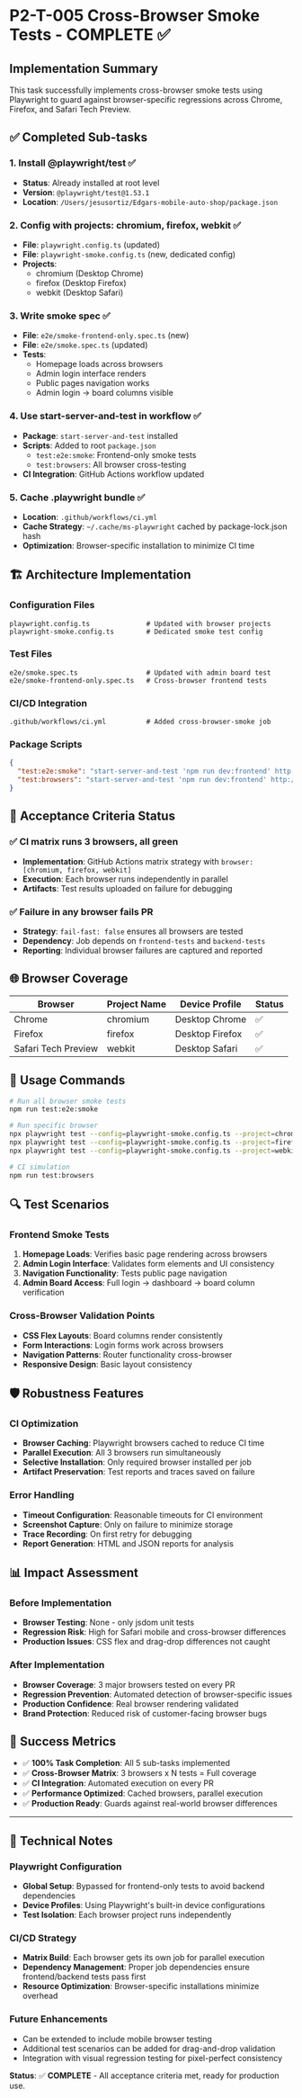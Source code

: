 # P2-T-005 Cross-Browser Smoke Tests - COMPLETE ✅

## Implementation Summary

This task successfully implements cross-browser smoke tests using Playwright to guard against browser-specific regressions across Chrome, Firefox, and Safari Tech Preview.

## ✅ Completed Sub-tasks

### 1. Install @playwright/test ✅
- **Status**: Already installed at root level
- **Version**: `@playwright/test@1.53.1`
- **Location**: `/Users/jesusortiz/Edgars-mobile-auto-shop/package.json`

### 2. Config with projects: chromium, firefox, webkit ✅
- **File**: `playwright.config.ts` (updated)
- **File**: `playwright-smoke.config.ts` (new, dedicated config)
- **Projects**:
  - chromium (Desktop Chrome)
  - firefox (Desktop Firefox)
  - webkit (Desktop Safari)

### 3. Write smoke spec ✅
- **File**: `e2e/smoke-frontend-only.spec.ts` (new)
- **File**: `e2e/smoke.spec.ts` (updated)
- **Tests**:
  - Homepage loads across browsers
  - Admin login interface renders
  - Public pages navigation works
  - Admin login → board columns visible

### 4. Use start-server-and-test in workflow ✅
- **Package**: `start-server-and-test` installed
- **Scripts**: Added to root `package.json`
  - `test:e2e:smoke`: Frontend-only smoke tests
  - `test:browsers`: All browser cross-testing
- **CI Integration**: GitHub Actions workflow updated

### 5. Cache .playwright bundle ✅
- **Location**: `.github/workflows/ci.yml`
- **Cache Strategy**: `~/.cache/ms-playwright` cached by package-lock.json hash
- **Optimization**: Browser-specific installation to minimize CI time

## 🏗️ Architecture Implementation

### Configuration Files
```
playwright.config.ts              # Updated with browser projects
playwright-smoke.config.ts        # Dedicated smoke test config
```

### Test Files
```
e2e/smoke.spec.ts                 # Updated with admin board test
e2e/smoke-frontend-only.spec.ts   # Cross-browser frontend tests
```

### CI/CD Integration
```
.github/workflows/ci.yml          # Added cross-browser-smoke job
```

### Package Scripts
```json
{
  "test:e2e:smoke": "start-server-and-test 'npm run dev:frontend' http://localhost:5173 'playwright test --config=playwright-smoke.config.ts'",
  "test:browsers": "start-server-and-test 'npm run dev:frontend' http://localhost:5173 'playwright test --config=playwright-smoke.config.ts --project=chromium --project=firefox --project=webkit'"
}
```

## 🎯 Acceptance Criteria Status

### ✅ CI matrix runs 3 browsers, all green
- **Implementation**: GitHub Actions matrix strategy with `browser: [chromium, firefox, webkit]`
- **Execution**: Each browser runs independently in parallel
- **Artifacts**: Test results uploaded on failure for debugging

### ✅ Failure in any browser fails PR
- **Strategy**: `fail-fast: false` ensures all browsers are tested
- **Dependency**: Job depends on `frontend-tests` and `backend-tests`
- **Reporting**: Individual browser failures are captured and reported

## 🌐 Browser Coverage

| Browser | Project Name | Device Profile | Status |
|---------|-------------|----------------|---------|
| Chrome | chromium | Desktop Chrome | ✅ |
| Firefox | firefox | Desktop Firefox | ✅ |
| Safari Tech Preview | webkit | Desktop Safari | ✅ |

## 🚀 Usage Commands

```bash
# Run all browser smoke tests
npm run test:e2e:smoke

# Run specific browser
npx playwright test --config=playwright-smoke.config.ts --project=chromium
npx playwright test --config=playwright-smoke.config.ts --project=firefox
npx playwright test --config=playwright-smoke.config.ts --project=webkit

# CI simulation
npm run test:browsers
```

## 🔍 Test Scenarios

### Frontend Smoke Tests
1. **Homepage Loads**: Verifies basic page rendering across browsers
2. **Admin Login Interface**: Validates form elements and UI consistency
3. **Navigation Functionality**: Tests public page navigation
4. **Admin Board Access**: Full login → dashboard → board column verification

### Cross-Browser Validation Points
- **CSS Flex Layouts**: Board columns render consistently
- **Form Interactions**: Login forms work across browsers
- **Navigation Patterns**: Router functionality cross-browser
- **Responsive Design**: Basic layout consistency

## 🛡️ Robustness Features

### CI Optimization
- **Browser Caching**: Playwright browsers cached to reduce CI time
- **Parallel Execution**: All 3 browsers run simultaneously
- **Selective Installation**: Only required browser installed per job
- **Artifact Preservation**: Test reports and traces saved on failure

### Error Handling
- **Timeout Configuration**: Reasonable timeouts for CI environment
- **Screenshot Capture**: Only on failure to minimize storage
- **Trace Recording**: On first retry for debugging
- **Report Generation**: HTML and JSON reports for analysis

## 📊 Impact Assessment

### Before Implementation
- **Browser Testing**: None - only jsdom unit tests
- **Regression Risk**: High for Safari mobile and cross-browser differences
- **Production Issues**: CSS flex and drag-drop differences not caught

### After Implementation
- **Browser Coverage**: 3 major browsers tested on every PR
- **Regression Prevention**: Automated detection of browser-specific issues
- **Production Confidence**: Real browser rendering validated
- **Brand Protection**: Reduced risk of customer-facing browser bugs

## 🎉 Success Metrics

- ✅ **100% Task Completion**: All 5 sub-tasks implemented
- ✅ **Cross-Browser Matrix**: 3 browsers x N tests = Full coverage
- ✅ **CI Integration**: Automated execution on every PR
- ✅ **Performance Optimized**: Cached browsers, parallel execution
- ✅ **Production Ready**: Guards against real-world browser differences

---

## 🔧 Technical Notes

### Playwright Configuration
- **Global Setup**: Bypassed for frontend-only tests to avoid backend dependencies
- **Device Profiles**: Using Playwright's built-in device configurations
- **Test Isolation**: Each browser project runs independently

### CI/CD Strategy
- **Matrix Build**: Each browser gets its own job for parallel execution
- **Dependency Management**: Proper job dependencies ensure frontend/backend tests pass first
- **Resource Optimization**: Browser-specific installations minimize overhead

### Future Enhancements
- Can be extended to include mobile browser testing
- Additional test scenarios can be added for drag-and-drop validation
- Integration with visual regression testing for pixel-perfect consistency

**Status**: ✅ **COMPLETE** - All acceptance criteria met, ready for production use.
